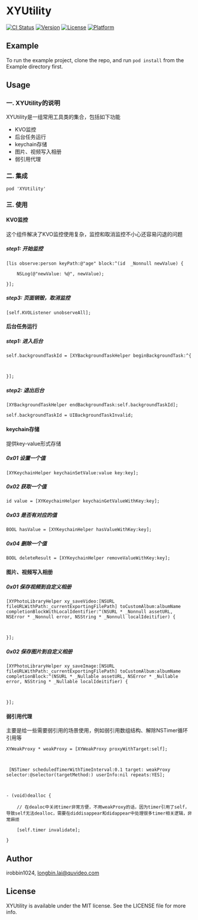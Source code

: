 # XYUtility

[![CI Status](https://img.shields.io/travis/irobbin1024/XYUtility.svg?style=flat)](https://travis-ci.org/irobbin1024/XYUtility)
[![Version](https://img.shields.io/cocoapods/v/XYUtility.svg?style=flat)](https://cocoapods.org/pods/XYUtility)
[![License](https://img.shields.io/cocoapods/l/XYUtility.svg?style=flat)](https://cocoapods.org/pods/XYUtility)
[![Platform](https://img.shields.io/cocoapods/p/XYUtility.svg?style=flat)](https://cocoapods.org/pods/XYUtility)

## Example

To run the example project, clone the repo, and run `pod install` from the Example directory first.


## Usage

### 一. XYUtility的说明

XYUtility是一组常用工具类的集合，包括如下功能

- KVO监控
- 后台任务运行
- keychain存储
- 图片、视频写入相册
- 弱引用代理

### 二. 集成

```
pod 'XYUtility'
```

### 三. 使用

#### KVO监控

这个组件解决了KVO监控使用复杂，监控和取消监控不小心还容易闪退的问题

##### step1: 开始监控

```
[lis observe:person keyPath:@"age" block:^(id  _Nonnull newValue) {

    NSLog(@"newValue: %@", newValue);

}];
```

##### step3: 页面销毁，取消监控

```
[self.KVOListener unobserveAll];
```

#### 后台任务运行

##### step1: 进入后台

```
self.backgroundTaskId = [XYBackgroundTaskHelper beginBackgroundTask:^{

     

}];
```

##### step2: 退出后台

```
[XYBackgroundTaskHelper endBackgroundTask:self.backgroundTaskId];

self.backgroundTaskId = UIBackgroundTaskInvalid;
```

#### keychain存储

提供key-value形式存储

##### 0x01 设置一个值

```
[XYKeychainHelper keychainSetValue:value key:key];
```

##### 0x02 获取一个值

```
id value = [XYKeychainHelper keychainGetValueWithKey:key];
```

##### 0x03 是否有对应的值

```
BOOL hasValue = [XYKeychainHelper hasValueWithKey:key];
```

##### 0x04 删除一个值

```
BOOL deleteResult = [XYKeychainHelper removeValueWithKey:key];
```

#### 图片、视频写入相册

##### 0x01 保存视频到自定义相册

```
[XYPhotoLibraryHelper xy_saveVideo:[NSURL fileURLWithPath:_currentExportingFilePath] toCustomAlbum:albumName completionBlockWithLocalIdentifier:^(NSURL * _Nonnull assetURL, NSError * _Nonnull error, NSString * _Nonnull localIdeitifier) {

    

}];
```

##### 0x02 保存图片到自定义相册

```
[XYPhotoLibraryHelper xy_saveImage:[NSURL fileURLWithPath:_currentExportingFilePath] toCustomAlbum:albumName completionBlock:^(NSURL * _Nullable assetURL, NSError * _Nullable error, NSString * _Nullable localIdeitifier) {

    

}];
```

#### 弱引用代理

主要是给一些需要弱引用的场景使用，例如弱引用数组结构、解除NSTimer循环引用等

```
XYWeakProxy * weakProxy = [XYWeakProxy proxyWithTarget:self];



 [NSTimer scheduledTimerWithTimeInterval:0.1 target: weakProxy selector:@selector(targetMethod:) userInfo:nil repeats:YES];



- (void)dealloc {

    // 在dealoc中关闭timer非常方便，不用weakProxy的话，因为timer引用了self，导致self无法dealloc，需要在diddisappear和didappear中处理很多timer相关逻辑，非常麻烦

    [self.timer invalidate];

}
```

## Author

irobbin1024, longbin.lai@quvideo.com

## License

XYUtility is available under the MIT license. See the LICENSE file for more info.
